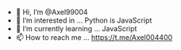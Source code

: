- 👋 Hi, I’m @Axel99004
- 👀 I’m interested in ... Python is JavaScript
- 🌱 I’m currently learning ... JavaScript
- 📫 How to reach me ... https://t.me/Axel004400

<!---
Axel99004/Axel99004 is a ✨ special ✨ repository because its `README.md` (this file) appears on your GitHub profile.
You can click the Preview link to take a look at your changes.
--->
